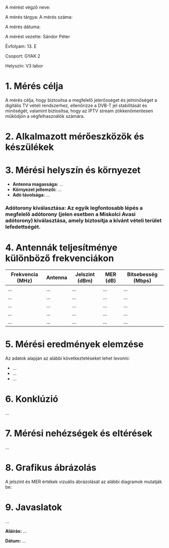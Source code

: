 A mérést végző neve:

A mérés tárgya: A mérés száma:

A mérés dátuma:

A mérést vezette: Sándor Péter

Évfolyam: 13. E

Csoport: GYAK 2

Helyszín: V3 labor


# 1. Mérés célja

A mérés célja, hogy biztosítsa a megfelelő jelerősséget és jelminőséget a digitális TV vételi rendszerhez, ellenőrizze a DVB-T jel stabilitását és minőségét, valamint biztosítsa, hogy az IPTV stream zökkenőmentesen működjön a végfelhasználók számára.

# 2. Alkalmazott mérőeszközök és készülékek



# 3. Mérési helyszín és környezet
- **Antenna magassága:** ...
- **Környezet jellemzői:** ...
- **Adó távolsága:** ...


### Adótorony kiválasztása: Az egyik legfontosabb lépés a megfelelő adótorony (jelen esetben a Miskolci Avasi adótorony) kiválasztása, amely biztosítja a kívánt vételi terület lefedettségét.



# 4. Antennák teljesítménye különböző frekvenciákon

| Frekvencia (MHz) | Antenna | Jelszint (dBm) | MER (dB) | Bitsebesség (Mbps) |
|------------------|---------|----------------|----------|--------------------|
| ...              | ...     | ...            | ...      | ...                |
| ...              | ...     | ...            | ...      | ...                |
| ...              | ...     | ...            | ...      | ...                |
| ...              | ...     | ...            | ...      | ...                |
| ...              | ...     | ...            | ...      | ...                |

# 5. Mérési eredmények elemzése
Az adatok alapján az alábbi következtetéseket lehet levonni:
- ...
- ...
- ...

# 6. Konklúzió
...

# 7. Mérési nehézségek és eltérések
...

# 8. Grafikus ábrázolás

A jelszint és MER értékek vizuális ábrázolását az alábbi diagramok mutatják be:




# 9. Javaslatok
...

**Aláírás:** ...

**Dátum:** ...
